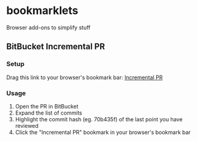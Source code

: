 # bookmarklets
Browser add-ons to simplify stuff

## BitBucket Incremental PR
### Setup
Drag this link to your browser's bookmark bar: [Incremental PR](javascript:(function()%7Bconst%20destinationHash%20%3D%20window.getSelection().toString()%3Bif%20(destinationHash%20%3D%3D%3D%20'')%20%7Balert('Please%20first%20highlight%20the%20hash%20of%20the%20last%20commit%20you%20reviewed')%3Bthrow%20new%20Error('quitting')%7Dconst%20sourceHash%20%3D%20%24('div%5Bdata-qa%3D%22commit-hash-wrapper-0%22%5D').text()%3Bconst%20repo%20%3D%20window.location.href.split('pull-requests')%5B0%5D%3Bconst%20win%20%3D%20window.open(%60%24%7Brepo%7Dbranches%2Fcompare%2F%24%7BsourceHash%7D%250D%24%7BdestinationHash%7D%23diff%60%2C%20'_blank')%3Bif%20(!win)%20%7Balert('Please%20allow%20popups')%7D%7D)())

### Usage
1. Open the PR in BitBucket
2. Expand the list of commits
3. Highlight the commit hash (eg. 70b435f) of the last point you have reviewed
4. Click the "Incremental PR" bookmark in your browser's bookmark bar
